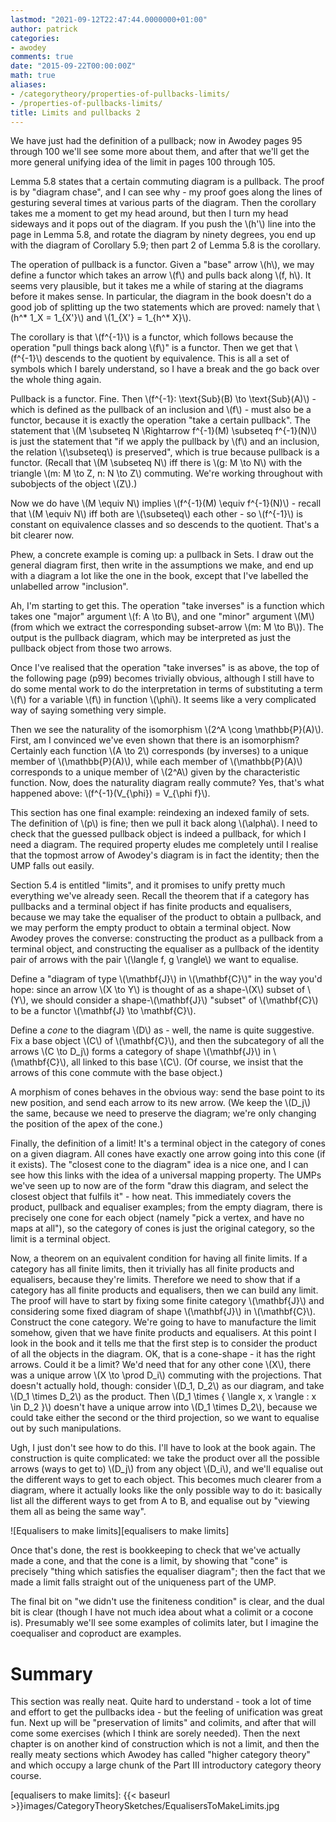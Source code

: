 ```yaml
---
lastmod: "2021-09-12T22:47:44.0000000+01:00"
author: patrick
categories:
- awodey
comments: true
date: "2015-09-22T00:00:00Z"
math: true
aliases:
- /categorytheory/properties-of-pullbacks-limits/
- /properties-of-pullbacks-limits/
title: Limits and pullbacks 2
---
```


We have just had the definition of a pullback; now in Awodey pages 95 through 100 we'll see some more about them, and after that we'll get the more general unifying idea of the limit in pages 100 through 105.

Lemma 5.8 states that a certain commuting diagram is a pullback. The proof is by "diagram chase", and I can see why - my proof goes along the lines of gesturing several times at various parts of the diagram. Then the corollary takes me a moment to get my head around, but then I turn my head sideways and it pops out of the diagram. If you push the \\(h'\\) line into the page in Lemma 5.8, and rotate the diagram by ninety degrees, you end up with the diagram of Corollary 5.9; then part 2 of Lemma 5.8 is the corollary.

The operation of pullback is a functor. Given a "base" arrow \\(h\\), we may define a functor which takes an arrow \\(f\\) and pulls back along \\(f, h\\). It seems very plausible, but it takes me a while of staring at the diagrams before it makes sense. In particular, the diagram in the book doesn't do a good job of splitting up the two statements which are proved: namely that \\(h^* 1_X = 1_{X'}\\) and \\(1_{X'} = 1_{h^* X}\\).

The corollary is that \\(f^{-1}\\) is a functor, which follows because the operation "pull things back along \\(f\\)" is a functor. Then we get that \\(f^{-1}\\) descends to the quotient by equivalence. This is all a set of symbols which I barely understand, so I have a break and the go back over the whole thing again.

Pullback is a functor. Fine. Then \\(f^{-1}: \text{Sub}(B) \to \text{Sub}(A)\\) - which is defined as the pullback of an inclusion and \\(f\\) - must also be a functor, because it is exactly the operation "take a certain pullback". The statement that \\(M \subseteq N \Rightarrow f^{-1}(M) \subseteq f^{-1}(N)\\) is just the statement that "if we apply the pullback by \\(f\\) and an inclusion, the relation \\(\subseteq\\) is preserved", which is true because pullback is a functor. (Recall that \\(M \subseteq N\\) iff there is \\(g: M \to N\\) with the triangle \\(m: M \to Z, n: N \to Z\\) commuting. We're working throughout with subobjects of the object \\(Z\\).)

Now we do have \\(M \equiv N\\) implies \\(f^{-1}(M) \equiv f^{-1}(N)\\) - recall that \\(M \equiv N\\) iff both are \\(\subseteq\\) each other - so \\(f^{-1}\\) is constant on equivalence classes and so descends to the quotient. That's a bit clearer now.

Phew, a concrete example is coming up: a pullback in Sets. I draw out the general diagram first, then write in the assumptions we make, and end up with a diagram a lot like the one in the book, except that I've labelled the unlabelled arrow "inclusion".

Ah, I'm starting to get this. The operation "take inverses" is a function which takes one "major" argument \\(f: A \to B\\), and one "minor" argument \\(M\\) (from which we extract the corresponding subset-arrow \\(m: M \to B\\)). The output is the pullback diagram, which may be interpreted as just the pullback object from those two arrows.

Once I've realised that the operation "take inverses" is as above, the top of the following page (p99) becomes trivially obvious, although I still have to do some mental work to do the interpretation in terms of substituting a term \\(f\\) for a variable \\(f\\) in function \\(\phi\\). It seems like a very complicated way of saying something very simple.

Then we see the naturality of the isomorphism \\(2^A \cong \mathbb{P}(A)\\). First, am I convinced we've even shown that there is an isomorphism? Certainly each function \\(A \to 2\\) corresponds (by inverses) to a unique member of \\(\mathbb{P}(A)\\), while each member of \\(\mathbb{P}(A)\\) corresponds to a unique member of \\(2^A\\) given by the characteristic function. Now, does the naturality diagram really commute? Yes, that's what happened above: \\(f^{-1}(V_{\phi}) = V_{\phi f}\\).

This section has one final example: reindexing an indexed family of sets. The definition of \\(p\\) is fine; then we pull it back along \\(\alpha\\). I need to check that the guessed pullback object is indeed a pullback, for which I need a diagram. The required property eludes me completely until I realise that the topmost arrow of Awodey's diagram is in fact the identity; then the UMP falls out easily.

Section 5.4 is entitled "limits", and it promises to unify pretty much everything we've already seen. Recall the theorem that if a category has pullbacks and a terminal object if has finite products and equalisers, because we may take the equaliser of the product to obtain a pullback, and we may perform the empty product to obtain a terminal object. Now Awodey proves the converse: constructing the product as a pullback from a terminal object, and constructing the equaliser as a pullback of the identity pair of arrows with the pair \\(\langle f, g \rangle\\) we want to equalise.

Define a "diagram of type \\(\mathbf{J}\\) in \\(\mathbf{C}\\)" in the way you'd hope: since an arrow \\(X \to Y\\) is thought of as a shape-\\(X\\) subset of \\(Y\\), we should consider a shape-\\(\mathbf{J}\\) "subset" of \\(\mathbf{C}\\) to be a functor \\(\mathbf{J} \to \mathbf{C}\\).

Define a *cone* to the diagram \\(D\\) as - well, the name is quite suggestive. Fix a base object \\(C\\) of \\(\mathbf{C}\\), and then the subcategory of all the arrows \\(C \to D_j\\) forms a category of shape \\(\mathbf{J}\\) in \\(\mathbf{C}\\), all linked to this base \\(C\\). (Of course, we insist that the arrows of this cone commute with the base object.)

A morphism of cones behaves in the obvious way: send the base point to its new position, and send each arrow to its new arrow. (We keep the \\(D_j\\) the same, because we need to preserve the diagram; we're only changing the position of the apex of the cone.)

Finally, the definition of a limit! It's a terminal object in the category of cones on a given diagram. All cones have exactly one arrow going into this cone (if it exists). The "closest cone to the diagram" idea is a nice one, and I can see how this links with the idea of a universal mapping property. The UMPs we've seen up to now are of the form "draw this diagram, and select the closest object that fulfils it" - how neat. This immediately covers the product, pullback and equaliser examples; from the empty diagram, there is precisely one cone for each object (namely "pick a vertex, and have no maps at all"), so the category of cones is just the original category, so the limit is a terminal object.

Now, a theorem on an equivalent condition for having all finite limits. If a category has all finite limits, then it trivially has all finite products and equalisers, because they're limits. Therefore we need to show that if a category has all finite products and equalisers, then we can build any limit. The proof will have to start by fixing some finite category \\(\mathbf{J}\\) and considering some fixed diagram of shape \\(\mathbf{J}\\) in \\(\mathbf{C}\\). Construct the cone category. We're going to have to manufacture the limit somehow, given that we have finite products and equalisers. At this point I look in the book and it tells me that the first step is to consider the product of all the objects in the diagram. OK, that is a cone-shape - it has the right arrows. Could it be a limit? We'd need that for any other cone \\(X\\), there was a unique arrow \\(X \to \prod D_i\\) commuting with the projections. That doesn't actually hold, though: consider \\(D_1, D_2\\) as our diagram, and take \\(D_1 \times D_2\\) as the product. Then \\(D_1 \times \{ \langle x, x \rangle : x \in D_2 \}\\) doesn't have a unique arrow into \\(D_1 \times D_2\\), because we could take either the second or the third projection, so we want to equalise out by such manipulations.

Ugh, I just don't see how to do this. I'll have to look at the book again. The construction is quite complicated: we take the product over all the possible arrows (ways to get to) \\(D_j\\) from any object \\(D_i\\), and we'll equalise out the different ways to get to each object. This becomes much clearer from a diagram, where it actually looks like the only possible way to do it: basically list all the different ways to get from A to B, and equalise out by "viewing them all as being the same way".

![Equalisers to make limits][equalisers to make limits]

Once that's done, the rest is bookkeeping to check that we've actually made a cone, and that the cone is a limit, by showing that "cone" is precisely "thing which satisfies the equaliser diagram"; then the fact that we made a limit falls straight out of the uniqueness part of the UMP.

The final bit on "we didn't use the finiteness condition" is clear, and the dual bit is clear (though I have not much idea about what a colimit or a cocone is). Presumably we'll see some examples of colimits later, but I imagine the coequaliser and coproduct are examples.

# Summary

This section was really neat. Quite hard to understand - took a lot of time and effort to get the pullbacks idea - but the feeling of unification was great fun. Next up will be "preservation of limits" and colimits, and after that will come some exercises (which I think are sorely needed). Then the next chapter is on another kind of construction which is not a limit, and then the really meaty sections which Awodey has called "higher category theory" and which occupy a large chunk of the Part III introductory category theory course.

[equalisers to make limits]: {{< baseurl >}}images/CategoryTheorySketches/EqualisersToMakeLimits.jpg
